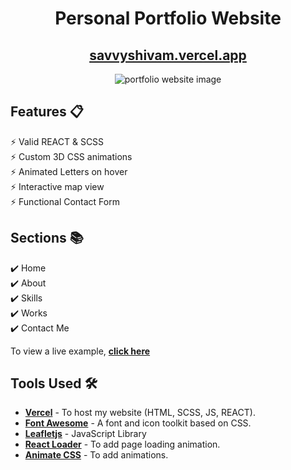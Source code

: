 

<div align="center">

<h1>Personal Portfolio Website </h1>
 

<h2>
  <a href="https://savvyshivam.vercel.app/">savvyshivam.vercel.app</a>
</h2>

![portfolio website image](https://user-images.githubusercontent.com/85667548/188468172-cfade8b8-cdd1-4fe9-8246-59419f65b1db.png)

<div align="center">
  <a href="https://savvyshivam.vercel.app/">
  </a>
</div>
  </div>
  

## Features 📋

⚡️ Valid REACT & SCSS \
⚡️ Custom 3D CSS animations\
⚡️ Animated Letters on hover\
⚡️ Interactive map view\
⚡️ Functional Contact Form
  

## Sections 📚


✔️ Home\
✔️ About\
✔️ Skills \
✔️ Works\
✔️ Contact Me


To view a live example, **[click here](https://savvyshivam.vercel.app/)**

## Tools Used 🛠️

- [**Vercel**](https://vercel.com/new) - To host my  website (HTML, SCSS, JS, REACT).
- [**Font Awesome**](https://fontawesome.com/) - A font and icon toolkit based on CSS.
- [**Leafletjs**](https://leafletjs.com/) - JavaScript Library
- [**React Loader**](https://www.npmjs.com/package/react-loader) - To add page loading animation.
- [**Animate CSS**](https://animate.style/) - To add animations.

<br/>


